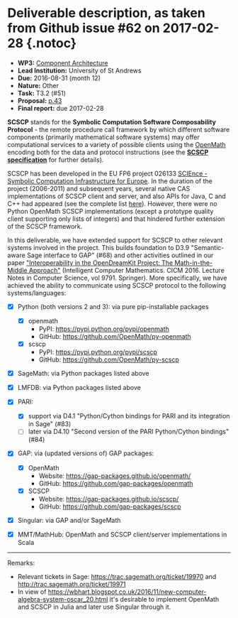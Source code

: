 # Deliverable description, as taken from Github issue #62 on 2017-02-28 {.notoc}

- **WP3:** [Component Architecture](https://github.com/OpenDreamKit/OpenDreamKit/tree/master/WP3)
- **Lead Institution:** University of St Andrews
- **Due:** 2016-08-31 (month 12)
- **Nature:** Other
- **Task:** T3.2 (#51)
- **Proposal:** [p.43](https://github.com/OpenDreamKit/OpenDreamKit/raw/master/Proposal/proposal-www.pdf)
- **Final report:** due 2017-02-28

**SCSCP** stands for the **Symbolic Computation Software Composability Protocol** - the remote procedure call framework by which different software components (primarily mathematical software systems) may offer computational services to a variety of possible clients using the [OpenMath](http://www.openmath.org/) encoding both for the data and protocol instructions (see the [**SCSCP specification**](http://www.symbolic-computing.org/scscp) for further details). 

SCSCP has been developed in the EU FP6 project 026133 [SCIEnce - Symbolic Computation Infrastructure for Europe](http://www.symbolic-computing.org/). In the duration of the project (2006-2011) and subsequent years, several native CAS implementations of SCSCP client and server, and also APIs for Java, C and C++ had appeared (see the complete list [here](http://www.symbolic-computing.org/)). However, there were no Python OpenMath SCSCP implementations (except a prototype quality client supporting only lists of integers) and that hindered further extension of the SCSCP framework.

In this deliverable, we have extended support for SCSCP to other relevant systems involved in the project. This builds foundation to D3.9 "Semantic-aware Sage interface to GAP" (#68) and other activities outlined in our paper ["Interoperability in the OpenDreamKit Project: The Math-in-the-Middle Approach"](https://dx.doi.org/10.1007/978-3-319-42547-4_9) (Intelligent Computer Mathematics. CICM 2016. Lecture Notes in Computer Science, vol 9791. Springer). More specifically, we have achieved the ability to communicate using SCSCP protocol to the following systems/languages:
- [x] Python (both versions 2 and 3): via pure pip-installable packages 
  - [x] openmath 
    - PyPI: https://pypi.python.org/pypi/openmath
    - GitHub: https://github.com/OpenMath/py-openmath
  - [x] scscp
    - PyPI: https://pypi.python.org/pypi/scscp
    - GitHub: https://github.com/OpenMath/py-scscp
- [x] SageMath: via Python packages listed above
- [x] LMFDB: via Python packages listed above
- [x] PARI: 
  - [x] support via D4.1 "Python/Cython bindings for PARI and its integration in Sage" (#83)
  - [ ] later via D4.10 "Second version of the PARI Python/Cython bindings" (#84)
- [x] GAP: via (updated versions of) GAP packages:
  - [x] OpenMath
    - Website: https://gap-packages.github.io/openmath/
    - GitHub: https://github.com/gap-packages/openmath
  - [x] SCSCP
    - Website: https://gap-packages.github.io/scscp/
    - GitHub: https://github.com/gap-packages/scscp 
- [x] Singular: via GAP and/or SageMath
- [x] MMT/MathHub: OpenMath and SCSCP client/server implementations in Scala


---
Remarks:
- Relevant tickets in Sage: https://trac.sagemath.org/ticket/19970 and http://trac.sagemath.org/ticket/19971
- In view of https://wbhart.blogspot.co.uk/2016/11/new-computer-algebra-system-oscar_20.html it's desirable to implement OpenMath and SCSCP in Julia and later use Singular through it. 
